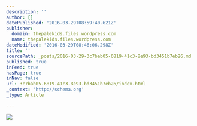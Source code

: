 ```yaml
---
description: ''
author: []
datePublished: '2016-03-29T08:59:40.621Z'
publisher:
  domain: thepalekids.files.wordpress.com
  name: thepalekids.files.wordpress.com
dateModified: '2016-03-29T08:46:06.298Z'
title: ''
sourcePath: _posts/2016-03-29-3c7bab05-6819-41c3-8e93-bd3451b7eb26.md
published: true
inFeed: true
hasPage: true
inNav: false
url: 3c7bab05-6819-41c3-8e93-bd3451b7eb26/index.html
_context: 'http://schema.org'
_type: Article

---
```

![](https://thepalekids.files.wordpress.com/2015/02/stevethegoosleeve-feb151.jpg)